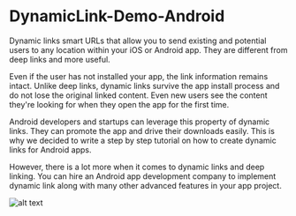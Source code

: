 # DynamicLink-Demo-Android


Dynamic links smart URLs that allow you to send existing and potential users to any location within your iOS or Android app. They are different from deep links and more useful. 

Even if the user has not installed your app, the link information remains intact. Unlike deep links, dynamic links survive the app install process and do not lose the original linked content. Even new users see the content they're looking for when they open the app for the first time.

Android developers and startups can leverage this property of dynamic links. They can promote the app and drive their downloads easily. This is why we decided to write a step by step tutorial on how to create dynamic links for Android apps. 

However, there is a lot more when it comes to dynamic links and deep linking. You can hire an Android app development company to implement dynamic link along with many other advanced features in your app project. 


![alt text](https://github.com/spaceotech/DynamicLink-Demo-Android/blob/master/ProjectData/demo-video-2.gif)
